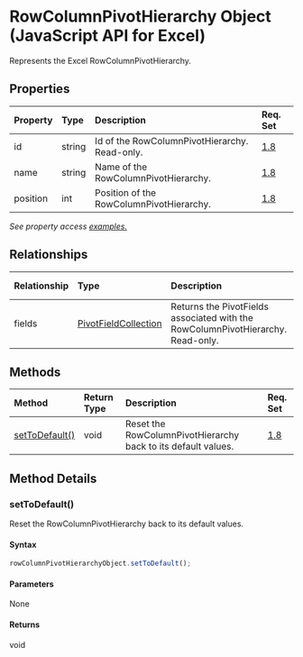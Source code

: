 # RowColumnPivotHierarchy Object (JavaScript API for Excel)

Represents the Excel RowColumnPivotHierarchy.

## Properties

| Property	   | Type	|Description| Req. Set|
|:---------------|:--------|:----------|:----|
|id|string|Id of the RowColumnPivotHierarchy. Read-only.|[1.8](../requirement-sets/excel-api-requirement-sets.md)|
|name|string|Name of the RowColumnPivotHierarchy.|[1.8](../requirement-sets/excel-api-requirement-sets.md)|
|position|int|Position of the RowColumnPivotHierarchy.|[1.8](../requirement-sets/excel-api-requirement-sets.md)|

_See property access [examples.](#property-access-examples)_

## Relationships
| Relationship | Type	|Description| Req. Set|
|:---------------|:--------|:----------|:----|
|fields|[PivotFieldCollection](pivotfieldcollection.md)|Returns the PivotFields associated with the RowColumnPivotHierarchy. Read-only.|[1.8](../requirement-sets/excel-api-requirement-sets.md)|

## Methods

| Method		   | Return Type	|Description| Req. Set|
|:---------------|:--------|:----------|:----|
|[setToDefault()](#settodefault)|void|Reset the RowColumnPivotHierarchy back to its default values.|[1.8](../requirement-sets/excel-api-requirement-sets.md)|

## Method Details


### setToDefault()
Reset the RowColumnPivotHierarchy back to its default values.

#### Syntax
```js
rowColumnPivotHierarchyObject.setToDefault();
```

#### Parameters
None

#### Returns
void
